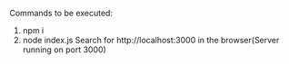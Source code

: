 Commands to be executed:
1) npm i
2) node index.js
Search for http://localhost:3000 in the browser(Server running on port 3000)
